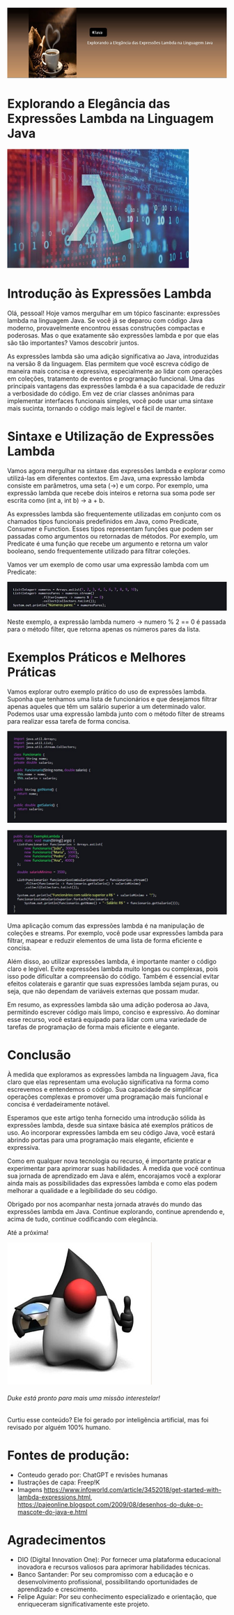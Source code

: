 ![artigo-lambda](/img/capa.jpg)


# Explorando a Elegância das Expressões Lambda na Linguagem Java


![artigo-lambda](/img/lambda.jpg)

# Introdução às Expressões Lambda

Olá, pessoal! Hoje vamos mergulhar em um tópico fascinante: expressões lambda na linguagem Java. Se você já se deparou com código Java moderno, provavelmente encontrou essas construções compactas e poderosas. Mas o que exatamente são expressões lambda e por que elas são tão importantes? Vamos descobrir juntos.

As expressões lambda são uma adição significativa ao Java, introduzidas na versão 8 da linguagem. Elas permitem que você escreva código de maneira mais concisa e expressiva, especialmente ao lidar com operações em coleções, tratamento de eventos e programação funcional. Uma das principais vantagens das expressões lambda é a sua capacidade de reduzir a verbosidade do código. Em vez de criar classes anônimas para implementar interfaces funcionais simples, você pode usar uma sintaxe mais sucinta, tornando o código mais legível e fácil de manter.

#  Sintaxe e Utilização de Expressões Lambda

Vamos agora mergulhar na sintaxe das expressões lambda e explorar como utilizá-las em diferentes contextos. Em Java, uma expressão lambda consiste em parâmetros, uma seta (->) e um corpo. Por exemplo, uma expressão lambda que recebe dois inteiros e retorna sua soma pode ser escrita como (int a, int b) -> a + b.

As expressões lambda são frequentemente utilizadas em conjunto com os chamados tipos funcionais predefinidos em Java, como Predicate, Consumer e Function. Esses tipos representam funções que podem ser passadas como argumentos ou retornadas de métodos. Por exemplo, um Predicate é uma função que recebe um argumento e retorna um valor booleano, sendo frequentemente utilizado para filtrar coleções.

Vamos ver um exemplo de como usar uma expressão lambda com um Predicate:

![artigo-lambda](/img/codigo1.jpg)

Neste exemplo, a expressão lambda numero -> numero % 2 == 0 é passada para o método filter, que retorna apenas os números pares da lista.

# Exemplos Práticos e Melhores Práticas

Vamos explorar outro exemplo prático do uso de expressões lambda. Suponha que tenhamos uma lista de funcionários e que desejamos filtrar apenas aqueles que têm um salário superior a um determinado valor. Podemos usar uma expressão lambda junto com o método filter de streams para realizar essa tarefa de forma concisa.

![artigo-lambda](/img/codigo2.jpg)

![artigo-lambda](/img/codigo3.jpg)

Uma aplicação comum das expressões lambda é na manipulação de coleções e streams. Por exemplo, você pode usar expressões lambda para filtrar, mapear e reduzir elementos de uma lista de forma eficiente e concisa.

Além disso, ao utilizar expressões lambda, é importante manter o código claro e legível. Evite expressões lambda muito longas ou complexas, pois isso pode dificultar a compreensão do código. Também é essencial evitar efeitos colaterais e garantir que suas expressões lambda sejam puras, ou seja, que não dependam de variáveis externas que possam mudar.

Em resumo, as expressões lambda são uma adição poderosa ao Java, permitindo escrever código mais limpo, conciso e expressivo. Ao dominar esse recurso, você estará equipado para lidar com uma variedade de tarefas de programação de forma mais eficiente e elegante.

# Conclusão

À medida que exploramos as expressões lambda na linguagem Java, fica claro que elas representam uma evolução significativa na forma como escrevemos e entendemos o código. Sua capacidade de simplificar operações complexas e promover uma programação mais funcional e concisa é verdadeiramente notável.

Esperamos que este artigo tenha fornecido uma introdução sólida às expressões lambda, desde sua sintaxe básica até exemplos práticos de uso. Ao incorporar expressões lambda em seu código Java, você estará abrindo portas para uma programação mais elegante, eficiente e expressiva.

Como em qualquer nova tecnologia ou recurso, é importante praticar e experimentar para aprimorar suas habilidades. À medida que você continua sua jornada de aprendizado em Java e além, encorajamos você a explorar ainda mais as possibilidades das expressões lambda e como elas podem melhorar a qualidade e a legibilidade do seu código.

Obrigado por nos acompanhar nesta jornada através do mundo das expressões lambda em Java. Continue explorando, continue aprendendo e, acima de tudo, continue codificando com elegância.

Até a próxima!

![artigo-lambda](/img/duke2.jpg)


###### Duke está pronto para mais uma missão interestelar!

Curtiu esse conteúdo? Ele foi gerado por inteligência artificial, mas foi revisado por alguém 100% humano.

# Fontes de produção:

* Conteudo gerado por: ChatGPT e revisões humanas
* Ilustrações de capa: Freep!K
* Imagens https://www.infoworld.com/article/3452018/get-started-with-lambda-expressions.html, https://pajeonline.blogspot.com/2009/08/desenhos-do-duke-o-mascote-do-java-e.html

 # Agradecimentos

* DIO (Digital Innovation One): Por fornecer uma plataforma educacional inovadora e recursos valiosos para aprimorar habilidades técnicas.
* Banco Santander: Por seu compromisso com a educação e o desenvolvimento profissional, possibilitando oportunidades de aprendizado e crescimento.
* Felipe Aguiar: Por seu conhecimento especializado e orientação, que enriqueceram significativamente este projeto.
